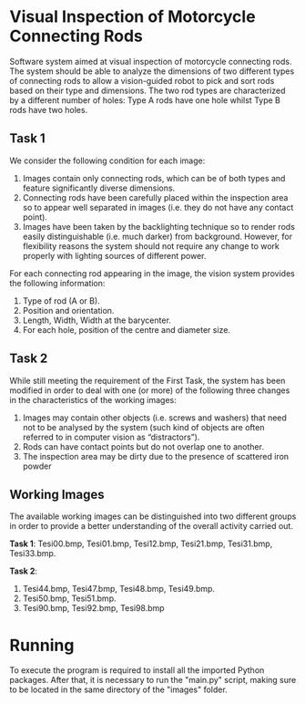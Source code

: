 # Visual Inspection of Motorcycle Connecting Rods
Software system aimed at visual inspection of motorcycle connecting rods. The system should be able to analyze the dimensions of two different types of connecting rods to allow a vision-guided robot to pick and sort rods based on their type and dimensions. The two rod types are characterized by a different number of holes: Type A rods have one hole whilst Type B rods have two holes. 

## Task 1
We consider the following condition for each image:
1. Images contain only connecting rods, which can be of both types and feature significantly diverse dimensions.
2. Connecting rods have been carefully placed within the inspection area so to appear well separated in images (i.e. they do not have any contact point).
3. Images have been taken by the backlighting technique so to render rods easily distinguishable (i.e. much darker) from background. However, for flexibility reasons the system should not require any change to work properly with lighting sources of different power. 

For each connecting rod appearing in the image, the vision system provides the following information:
1. Type of rod (A or B).
2. Position and orientation.
3. Length, Width, Width at the barycenter.
4. For each hole, position of the centre and diameter size.

## Task 2
While still meeting the requirement of the First Task, the system has been modified in order to deal with one (or more) of the following three changes in the characteristics of the working images:
1. Images may contain other objects (i.e. screws and washers) that need not to be analysed by the system (such kind of objects are often referred to in computer vision as “distractors”).
2. Rods can have contact points but do not overlap one to another.
3. The inspection area may be dirty due to the presence of scattered iron powder

## Working Images
The available working images can be distinguished into two different groups in order to provide a better understanding of the overall activity carried out.

**Task 1**: Tesi00.bmp, Tesi01.bmp, Tesi12.bmp, Tesi21.bmp, Tesi31.bmp, Tesi33.bmp. 

**Task 2**:
1. Tesi44.bmp, Tesi47.bmp, Tesi48.bmp, Tesi49.bmp.
2. Tesi50.bmp, Tesi51.bmp.
3. Tesi90.bmp, Tesi92.bmp, Tesi98.bmp

# Running
To execute the program is required to install all the imported Python packages. After that, it is necessary to run the "main.py" script, making sure to be located in the same directory of the "images" folder.
